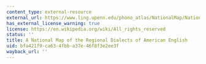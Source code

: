 ```yaml
---
content_type: external-resource
external_url: https://www.ling.upenn.edu/phono_atlas/NationalMap/NationalMap.html
has_external_license_warning: true
license: https://en.wikipedia.org/wiki/All_rights_reserved
status: ''
title: A National Map of the Regional Dialects of American English
uid: bfa421f9-ca63-4fbb-a37e-46f8f3e2ee3f
wayback_url: ''
---
```

